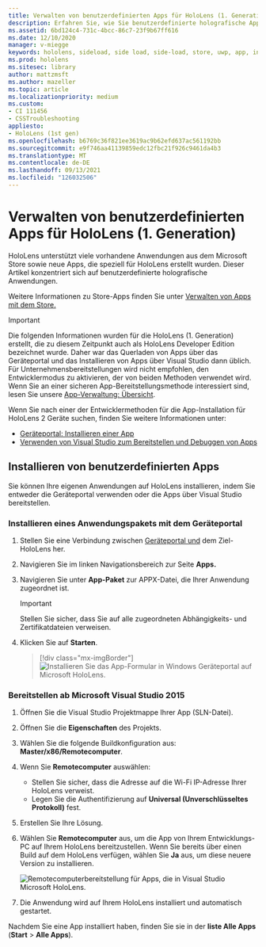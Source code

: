 ```yaml
---
title: Verwalten von benutzerdefinierten Apps für HoloLens (1. Generation)
description: Erfahren Sie, wie Sie benutzerdefinierte holografische Apps mithilfe der Geräteportal und Visual Studio auf HoloLens Geräten installieren, deinstallieren und querladen.
ms.assetid: 6bd124c4-731c-4bcc-86c7-23f9b67ff616
ms.date: 12/10/2020
manager: v-miegge
keywords: hololens, sideload, side load, side-load, store, uwp, app, install
ms.prod: hololens
ms.sitesec: library
author: mattzmsft
ms.author: mazeller
ms.topic: article
ms.localizationpriority: medium
ms.custom:
- CI 111456
- CSSTroubleshooting
appliesto:
- HoloLens (1st gen)
ms.openlocfilehash: b6769c36f821ee3619ac9b62efd637ac561192bb
ms.sourcegitcommit: e9f746aa41139859edc12fbc21f926c9461da4b3
ms.translationtype: MT
ms.contentlocale: de-DE
ms.lasthandoff: 09/13/2021
ms.locfileid: "126032506"
---
```

# <a name="manage-custom-apps-for-hololens-1st-gen"></a>Verwalten von benutzerdefinierten Apps für HoloLens (1. Generation)

HoloLens unterstützt viele vorhandene Anwendungen aus dem Microsoft Store sowie neue Apps, die speziell für HoloLens erstellt wurden. Dieser Artikel konzentriert sich auf benutzerdefinierte holografische Anwendungen.  

Weitere Informationen zu Store-Apps finden Sie unter [Verwalten von Apps mit dem Store.](holographic-store-apps.md)

> [!IMPORTANT]
> Die folgenden Informationen wurden für die HoloLens (1. Generation) erstellt, die zu diesem Zeitpunkt auch als HoloLens Developer Edition bezeichnet wurde. Daher war das Querladen von Apps über das Geräteportal und das Installieren von Apps über Visual Studio dann üblich. Für Unternehmensbereitstellungen wird nicht empfohlen, den Entwicklermodus zu aktivieren, der von beiden Methoden verwendet wird. Wenn Sie an einer sicheren App-Bereitstellungsmethode interessiert sind, lesen Sie unsere [App-Verwaltung: Übersicht](app-deploy-overview.md).
>
> Wenn Sie nach einer der Entwicklermethoden für die App-Installation für HoloLens 2 Geräte suchen, finden Sie weitere Informationen unter:
>
> - [Geräteportal: Installieren einer App](/windows/mixed-reality/develop/platform-capabilities-and-apis/using-the-windows-device-portal#installing-an-app)
> - [Verwenden von Visual Studio zum Bereitstellen und Debuggen von Apps](/windows/mixed-reality/develop/platform-capabilities-and-apis/using-visual-studio)

## <a name="install-custom-apps"></a>Installieren von benutzerdefinierten Apps

Sie können Ihre eigenen Anwendungen auf HoloLens installieren, indem Sie entweder die Geräteportal verwenden oder die Apps über Visual Studio bereitstellen.

### <a name="installing-an-application-package-with-the-device-portal"></a>Installieren eines Anwendungspakets mit dem Geräteportal

1. Stellen Sie eine Verbindung zwischen [Geräteportal und](/windows/mixed-reality/using-the-windows-device-portal) dem Ziel-HoloLens her.

1. Navigieren Sie im linken Navigationsbereich zur Seite **Apps.**

1. Navigieren Sie unter **App-Paket** zur APPX-Datei, die Ihrer Anwendung zugeordnet ist.

   > [!IMPORTANT]
   > Stellen Sie sicher, dass Sie auf alle zugeordneten Abhängigkeits- und Zertifikatdateien verweisen.

1. Klicken Sie auf **Starten**.

   > [!div class="mx-imgBorder"]
   > ![Installieren Sie das App-Formular in Windows Geräteportal auf Microsoft HoloLens.](images/deviceportal-appmanager.jpg)

### <a name="deploying-from-microsoft-visual-studio-2015"></a>Bereitstellen ab Microsoft Visual Studio 2015

1. Öffnen Sie die Visual Studio Projektmappe Ihrer App (SLN-Datei).

1. Öffnen Sie die **Eigenschaften** des Projekts.

1. Wählen Sie die folgende Buildkonfiguration aus: **Master/x86/Remotecomputer**.

1. Wenn Sie **Remotecomputer** auswählen:
   - Stellen Sie sicher, dass die Adresse auf die Wi-Fi IP-Adresse Ihrer HoloLens verweist.
   - Legen Sie die Authentifizierung auf **Universal (Unverschlüsseltes Protokoll)** fest.
   
1. Erstellen Sie Ihre Lösung.

1. Wählen Sie **Remotecomputer** aus, um die App von Ihrem Entwicklungs-PC auf Ihrem HoloLens bereitzustellen. Wenn Sie bereits über einen Build auf dem HoloLens verfügen, wählen Sie **Ja** aus, um diese neuere Version zu installieren.  

   ![Remotecomputerbereitstellung für Apps, die in Visual Studio Microsoft HoloLens.](images/vs2015-remotedeployment.jpg)  
   
1. Die Anwendung wird auf Ihrem HoloLens installiert und automatisch gestartet.

Nachdem Sie eine App installiert haben, finden Sie sie in der **liste Alle Apps** (**Start**  >  **Alle Apps**).
